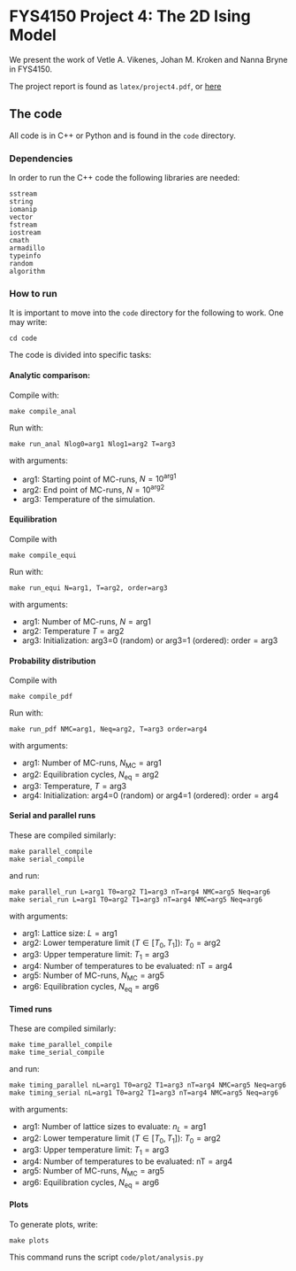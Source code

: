 # FYS4150 Project 4: The 2D Ising Model

We present the work of Vetle A. Vikenes, Johan M. Kroken and Nanna Bryne in FYS4150.

The project report is found as `latex/project4.pdf`, or [here](https://github.com/Vikenes/FYS4150/blob/main/project4/latex/project4.pdf)

## The code

All code is in C++ or Python and is found in the `code` directory.

### Dependencies
In order to run the C++ code the following libraries are needed:
```
sstream
string
iomanip
vector
fstream
iostream
cmath
armadillo
typeinfo
random
algorithm

```

### How to run
It is important to move into the `code` directory for the following to work. One may write:
```
cd code
```

The code is divided into specific tasks:

#### Analytic comparison:
Compile with:
```
make compile_anal
```
Run with:
```
make run_anal Nlog0=arg1 Nlog1=arg2 T=arg3
```
with arguments: 

* arg1: Starting point of MC-runs, $N=10^\mathrm{arg1}$
* arg2: End point of MC-runs, $N=10^\mathrm{arg2}$
* arg3: Temperature of the simulation.

#### Equilibration
Compile with
```
make compile_equi
```
Run with:
```
make run_equi N=arg1, T=arg2, order=arg3
```
with arguments:

* arg1: Number of MC-runs, $N=\mathrm{arg1}$
* arg2: Temperature $T=\mathrm{arg2}$
* arg3: Initialization: arg3=0 (random) or arg3=1 (ordered): $\mathrm{order}=\mathrm{arg3}$

#### Probability distribution
Compile with
```
make compile_pdf
```
Run with:
```
make run_pdf NMC=arg1, Neq=arg2, T=arg3 order=arg4
```
with arguments:

* arg1: Number of MC-runs, $N_\mathrm{MC}=\mathrm{arg1}$
* arg2: Equilibration cycles, $N_\mathrm{eq}=\mathrm{arg2}$
* arg3: Temperature, $T=\mathrm{arg3}$
* arg4: Initialization: arg4=0 (random) or arg4=1 (ordered): $\mathrm{order}=\mathrm{arg4}$

#### Serial and parallel runs
These are compiled similarly:
```
make parallel_compile
make serial_compile
```
and run:
```
make parallel_run L=arg1 T0=arg2 T1=arg3 nT=arg4 NMC=arg5 Neq=arg6
make serial_run L=arg1 T0=arg2 T1=arg3 nT=arg4 NMC=arg5 Neq=arg6
```
with arguments:

* arg1: Lattice size: $L=\mathrm{arg1}$
* arg2: Lower temperature limit ($T\in[T_0,T_1]$): $T_0 = \mathrm{arg2}$
* arg3: Upper temperature limit: $T_1 = \mathrm{arg3}$
* arg4: Number of temperatures to be evaluated: $\mathrm{nT} = \mathrm{arg4}$
* arg5: Number of MC-runs, $N_\mathrm{MC}=\mathrm{arg5}$
* arg6: Equilibration cycles, $N_\mathrm{eq}=\mathrm{arg6}$

####  Timed runs
These are compiled similarly:
```
make time_parallel_compile
make time_serial_compile
```
and run:
```
make timing_parallel nL=arg1 T0=arg2 T1=arg3 nT=arg4 NMC=arg5 Neq=arg6
make timing_serial nL=arg1 T0=arg2 T1=arg3 nT=arg4 NMC=arg5 Neq=arg6
```
with arguments:

* arg1: Number of lattice sizes to evaluate: $n_L=\mathrm{arg1}$
* arg2: Lower temperature limit ($T\in[T_0,T_1]$): $T_0 = \mathrm{arg2}$
* arg3: Upper temperature limit: $T_1 = \mathrm{arg3}$
* arg4: Number of temperatures to be evaluated: $\mathrm{nT} = \mathrm{arg4}$
* arg5: Number of MC-runs, $N_\mathrm{MC}=\mathrm{arg5}$
* arg6: Equilibration cycles, $N_\mathrm{eq}=\mathrm{arg6}$

#### Plots

To generate plots, write:
```
make plots
```
This command runs the script `code/plot/analysis.py`


